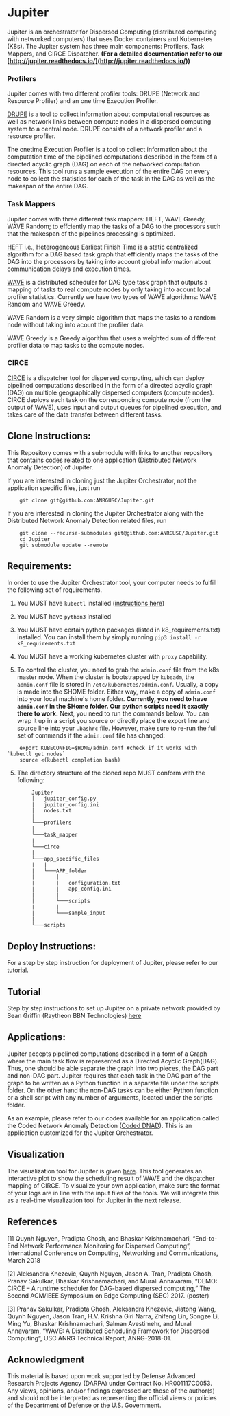 # Jupiter  

Jupiter is an orchestrator for Dispersed Computing (distributed computing with networked computers) that 
uses Docker containers and Kubernetes (K8s).  The Jupiter system has three
main components: Profilers, Task Mappers, and
CIRCE Dispatcher. **(For a detailed documentation refer to our [http://jupiter.readthedocs.io/](http://jupiter.readthedocs.io/))**



### Profilers
Jupiter comes with two different profiler tools: DRUPE (Network and Resource Profiler) and an one time Execution Profiler.

[DRUPE](https://github.com/ANRGUSC/DRUPE)  is a tool to collect information about computational
resources as well as network links between compute nodes in a dispersed
computing system to a central node. DRUPE consists of a network profiler and a
resource profiler.

The onetime Execution Profiler is a tool to collect information about the computation time of the pipelined computations described in the form of a directed acyclic graph (DAG) on each of the networked computation resources. This tool runs a sample execution of the entire DAG on every node to collect the statistics for each of the task in the DAG as well as the makespan of the entire DAG. 


### Task Mappers
Jupiter comes with three different task mappers: HEFT, WAVE Greedy, WAVE Random; to effciently map the tasks of a DAG to the processors such that the makespan of the pipelines processing is optimized.

[HEFT](https://github.com/oyld/heft.git) i.e., Heterogeneous Earliest Finish Time is a static centralized algorithm for a DAG based task graph that efficiently maps the tasks of the DAG into the processors by taking into account global information about communication delays and execution times.

[WAVE](https://github.com/ANRGUSC/WAVE) is a distributed scheduler for DAG type
task graph that outputs a mapping of tasks to real compute nodes by only taking into acount local profiler statistics.
Currently we have two types of WAVE algorithms: WAVE Random and WAVE Greedy.

WAVE Random is a very simple algorithm that maps the tasks to a random node without taking into acount the profiler data.

WAVE Greedy is a Greedy algorithm that uses a weighted sum of different profiler data to map tasks to the compute nodes.


### CIRCE

[CIRCE](https://github.com/ANRGUSC/CIRCE) is a dispatcher tool for dispersed computing,
which can deploy pipelined computations described in the form of a directed
acyclic graph (DAG) on multiple geographically dispersed computers (compute nodes).
CIRCE deploys each task on the corresponding compute node (from the output of WAVE),
uses input and output queues for pipelined execution,
and takes care of the data transfer between different tasks.



## Clone Instructions:
This Repository comes with a submodule with links to another repository that
contains codes related to one application (Distributed Network Anomaly Detection)
of Jupiter.

If you are interested in cloning just the Jupiter Orchestrator, not the application
specific files, just run 

```
    git clone git@github.com:ANRGUSC/Jupiter.git
```

If you are interested in cloning the Jupiter Orchestrator along with the Distributed 
Network Anomaly Detection related files, run 

```
    git clone --recurse-submodules git@github.com:ANRGUSC/Jupiter.git
    cd Jupiter
    git submodule update --remote
```

## Requirements:
In order to use the Jupiter Orchestrator tool, your computer needs to fulfill the following set of requirements.

1) You MUST have `kubectl` installed ([instructions 
here](https://kubernetes.io/docs/tasks/tools/install-kubectl/))

2) You MUST have `python3` installed 

3) You MUST have certain python packages (listed in k8_requirements.txt) installed.
You can install them by simply running ```pip3 install -r k8_requirements.txt```

4) You MUST have a working kubernetes cluster with `proxy` capability.

5) To control the cluster, you need to grab the `admin.conf` file from the k8s 
master node. When the cluster is bootstrapped by `kubeadm`, the `admin.conf` file is stored in `/etc/kubernetes/admin.conf`. Usually, a copy
is made into the $HOME folder. Either way, make a copy of `admin.conf` into your 
local machine's home folder. 
**Currently, you need to have `admin.conf` in the $Home folder. Our python scripts need it exactly
there to work.**
Next, you need to run the commands below. You can wrap it up in a script you source or directly 
place the export line and source line into your `.bashrc` file. However, make sure 
to re-run the full set of commands if the `admin.conf` file has changed:
``` sudo chown $(id -u):$(id -g) $HOME/admin.conf
    export KUBECONFIG=$HOME/admin.conf #check if it works with `kubectl get nodes`
    source <(kubectl completion bash)
```
5) The directory structure of the cloned repo MUST conform with the following:
```
        Jupiter
        │   jupiter_config.py 
        |   jupiter_config.ini
        |   nodes.txt
        │
        └───profilers
        │  
        └───task_mapper
        |   
        └───circe
        |
        └───app_specific_files
        |   |
        |   └───APP_folder
        |       |
        |       |   configuration.txt 
        |       |   app_config.ini 
        |       |
        |       └───scripts
        |       |
        |       └───sample_input
        |
        └───scripts

```


## Deploy Instructions:

For a step by step instruction for deployment of Jupiter, please refer to our [tutorial](http://jupiter.readthedocs.io/en/latest/Jdeploy.html). 

## Tutorial 

Step by step instructions to set up Jupiter on a private network provided by Sean Griffin (Raytheon BBN Technologies) [here](tutorial/Jupiter_setup.pdf)

## Applications:

 Jupiter accepts pipelined computations described in a form of a Graph where the main task flow is represented as a Directed Acyclic Graph(DAG). Thus, one should be able separate the graph into two pieces, the DAG part and non-DAG part. Jupiter requires that each task in the DAG part of the graph to be written as a Python function in a separate file under the scripts folder. On the other hand the non-DAG tasks can be either Python function or a shell script with any number of arguments, located under the scripts folder.

 As an example, please refer to our codes available for an application called the Coded Network Anomaly Detection ([Coded DNAD](https://github.com/ANRGUSC/Coded-DNAD)). This is an application customized for the Jupiter Orchestrator.

## Visualization

The visualization tool for Jupiter is given [here](https://github.com/ANRGUSC/Jupiter_Visualization ). This tool generates an interactive plot to show the scheduling result of WAVE and the dispatcher mapping of CIRCE. To visualize your own application, make sure the format of your logs are in line with the input files of the tools. We will integrate this as a real-time visualization tool for Jupiter in the next release.  

## References
[1] Quynh Nguyen, Pradipta Ghosh, and Bhaskar Krishnamachari, “End-to-End Network Performance Monitoring for Dispersed Computing“, International Conference on Computing, Networking and Communications, March 2018

[2] Aleksandra Knezevic, Quynh Nguyen, Jason A. Tran, Pradipta Ghosh, Pranav Sakulkar, Bhaskar Krishnamachari, and Murali Annavaram, “DEMO: CIRCE – A runtime scheduler for DAG-based dispersed computing,” The Second ACM/IEEE Symposium on Edge Computing (SEC) 2017. (poster)

[3] Pranav Sakulkar, Pradipta Ghosh, Aleksandra Knezevic, Jiatong Wang, Quynh Nguyen, Jason Tran, H.V. Krishna Giri Narra, Zhifeng Lin, Songze Li, Ming Yu, Bhaskar Krishnamachari, Salman Avestimehr, and Murali Annavaram, “WAVE: A Distributed Scheduling Framework for Dispersed Computing“, USC ANRG Technical Report, ANRG-2018-01.

## Acknowledgment
This material is based upon work supported by Defense Advanced Research Projects Agency (DARPA) under Contract No. HR001117C0053. Any views, opinions, and/or findings expressed are those of the author(s) and should not be interpreted as representing the official views or policies of the Department of Defense or the U.S. Government.
